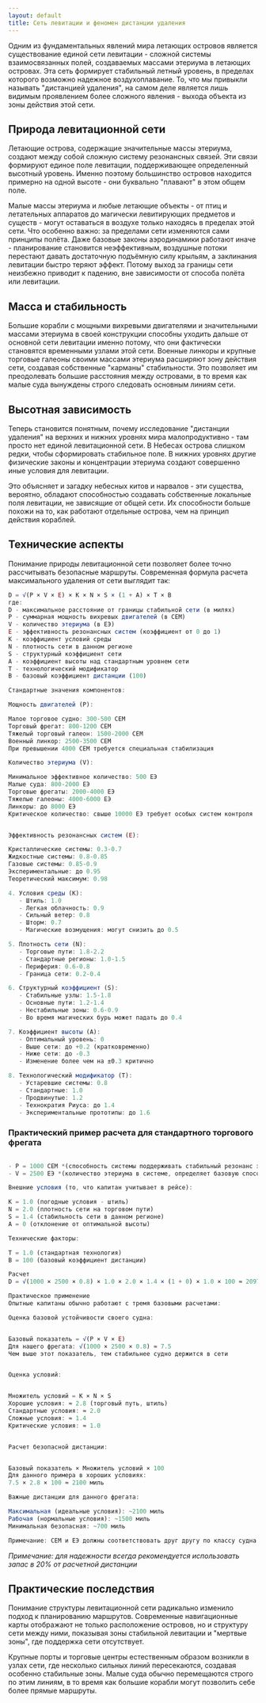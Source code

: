 ```yaml
---
layout: default
title: Сеть левитации и феномен дистанции удаления
---
```


Одним из фундаментальных явлений мира летающих островов является существование единой сети левитации - сложной системы взаимосвязанных полей, создаваемых массами этериума в летающих островах. Эта сеть формирует стабильный летный уровень, в пределах которого возможно надежное воздухоплавание. То, что мы привыкли называть "дистанцией удаления", на самом деле является лишь видимым проявлением более сложного явления - выхода объекта из зоны действия этой сети.

## Природа левитационной сети

Летающие острова, содержащие значительные массы этериума, создают между собой сложную систему резонансных связей. Эти связи формируют единое поле левитации, поддерживающее определенный высотный уровень. Именно поэтому большинство островов находится примерно на одной высоте - они буквально "плавают" в этом общем поле.

Малые массы этериума и любые летающие объекты - от птиц и летательных аппаратов до магически левитирующих предметов и существ - могут оставаться в воздухе только находясь в пределах этой сети. Что особенно важно: за пределами сети изменяются сами принципы полёта. Даже базовые законы аэродинамики работают иначе - планирование становится неэффективным, воздушные потоки перестают давать достаточную подъёмную силу крыльям, а заклинания левитации быстро теряют эффект. Потому выход за границы сети неизбежно приводит к падению, вне зависимости от способа полёта или левитации.

## Масса и стабильность

Большие корабли с мощными вихревыми двигателями и значительными массами этериума в своей конструкции способны уходить дальше от основной сети левитации именно потому, что они фактически становятся временными узлами этой сети. Военные линкоры и крупные торговые галеоны своими массами этериума расширяют зону действия сети, создавая собственные "карманы" стабильности. Это позволяет им преодолевать большие расстояния между островами, в то время как малые суда вынуждены строго следовать основным линиям сети.

## Высотная зависимость

Теперь становится понятным, почему исследование "дистанции удаления" на верхних и нижних уровнях мира малопродуктивно - там просто нет единой левитационной сети. В Небесах острова слишком редки, чтобы сформировать стабильное поле. В нижних уровнях другие физические законы и концентрации этериума создают совершенно иные условия для левитации.

Это объясняет и загадку небесных китов и нарвалов - эти существа, вероятно, обладают способностью создавать собственные локальные поля левитации, не зависящие от общей сети. Их способности больше похожи на то, как работают отдельные острова, чем на принцип действия кораблей.

## Технические аспекты

Понимание природы левитационной сети позволяет более точно рассчитывать безопасные маршруты. Современная формула расчета максимального удаления от сети выглядит так:

``` js
D = √(P × V × E) × K × N × S × (1 + A) × T × B
где:
D - максимальное расстояние от границы стабильной сети (в милях)
P - суммарная мощность вихревых двигателей (в СЕМ)
V - количество этериума (в ЕЭ)
E - эффективность резонансных систем (коэффициент от 0 до 1)
K - коэффициент условий среды
N - плотность сети в данном регионе
S - структурный коэффициент сети
A - коэффициент высоты над стандартным уровнем сети
T - технологический модификатор
B - базовый коэффициент дистанции (100)

Стандартные значения компонентов:

Мощность двигателей (P):

Малое торговое судно: 300-500 СЕМ
Торговый фрегат: 800-1200 СЕМ
Тяжелый торговый галеон: 1500-2000 СЕМ
Военный линкор: 2500-3500 СЕМ
При превышении 4000 СЕМ требуется специальная стабилизация

Количество этериума (V):

Минимальное эффективное количество: 500 ЕЭ
Малые суда: 800-2000 ЕЭ
Торговые фрегаты: 2000-4000 ЕЭ
Тяжелые галеоны: 4000-6000 ЕЭ
Линкоры: до 8000 ЕЭ
Критическое количество: свыше 10000 ЕЭ требует особых систем контроля


Эффективность резонансных систем (E):

Кристаллические системы: 0.3-0.7
Жидкостные системы: 0.8-0.85
Газовые системы: 0.85-0.9
Экспериментальные: до 0.95
Теоретический максимум: 0.98

4. Условия среды (K):
   - Штиль: 1.0
   - Легкая облачность: 0.9
   - Сильный ветер: 0.8
   - Шторм: 0.7
   - Магические возмущения: могут снизить до 0.5

5. Плотность сети (N):
   - Торговые пути: 1.8-2.2
   - Стандартные регионы: 1.0-1.5
   - Периферия: 0.6-0.8
   - Граница сети: 0.2-0.4

6. Структурный коэффициент (S):
   - Стабильные узлы: 1.5-1.8
   - Основные пути: 1.2-1.4
   - Нестабильные зоны: 0.6-0.9
   - Во время магических бурь может падать до 0.4

7. Коэффициент высоты (A):
   - Оптимальный уровень: 0
   - Выше сети: до +0.2 (кратковременно)
   - Ниже сети: до -0.3
   - Изменение более чем на ±0.3 критично

8. Технологический модификатор (T):
   - Устаревшие системы: 0.8
   - Стандартные: 1.0
   - Продвинутые: 1.2
   - Технократия Риуса: до 1.4
   - Экспериментальные прототипы: до 1.6

``` 
### Практический пример расчета для стандартного торгового фрегата 
``` js

- P = 1000 СЕМ *(способность системы поддерживать стабильный резонанс этериума с левитационной сетью. Чем выше значение, тем эффективнее система использует имеющийся этериум. стандартный жидкостный двигатель торгового фрегата, мощность указана в технической документации)*
- V = 2500 ЕЭ *(количество этериума в системе, определяет базовую способность корабля взаимодействовать с левитационной сетью. объем этериума в системе ≈ 7.5 кубических футов в жидкой форме)*

Внешние условия (то, что капитан учитывает в рейсе):

K = 1.0 (погодные условия - штиль)
N = 2.0 (плотность сети на торговом пути)
S = 1.4 (стабильность сети в данном регионе)
A = 0 (отклонение от оптимальной высоты)

Технические факторы:

T = 1.0 (стандартная технология)
B = 100 (базовый коэффициент дистанции)

Расчет
D = √(1000 × 2500 × 0.8) × 1.0 × 2.0 × 1.4 × (1 + 0) × 1.0 × 100 ≈ 2097 миль

Практическое применение
Опытные капитаны обычно работают с тремя базовыми расчетами:

Оценка базовой устойчивости своего судна:


Базовый показатель = √(P × V × E)
Для нашего фрегата: √(1000 × 2500 × 0.8) ≈ 7.5
Чем выше этот показатель, тем стабильнее судно держится в сети


Оценка условий:


Множитель условий = K × N × S
Хорошие условия: ≈ 2.8 (торговый путь, штиль)
Стандартные условия: ≈ 2.0
Сложные условия: ≈ 1.4
Критические условия: ≈ 1.0


Расчет безопасной дистанции:


Базовый показатель × Множитель условий × 100
Для данного примера в хороших условиях:
7.5 × 2.8 × 100 ≈ 2100 миль

Важные дистанции для данного фрегата:

Максимальная (идеальные условия): ~2100 миль
Рабочая (нормальные условия): ~1500 миль
Минимальная безопасная: ~700 миль

Примечание: СЕМ и ЕЭ должны соответствовать друг другу по классу судна. Нельзя просто установить мощный резонатор с малым количеством этериума или наоборот - это приведет к нестабильной работе системы.
```

*Примечание: для надежности всегда рекомендуется использовать запас в 20% от расчетной дистанции*

## Практические последствия

Понимание структуры левитационной сети радикально изменило подход к планированию маршрутов. Современные навигационные карты отображают не только расположение островов, но и структуру сети между ними, показывая зоны стабильной левитации и "мертвые зоны", где поддержка сети отсутствует.

Крупные порты и торговые центры естественным образом возникли в узлах сети, где несколько сильных линий пересекаются, создавая особенно стабильные зоны. Малые суда обычно перемещаются строго по этим линиям, в то время как большие корабли могут позволить себе более прямые маршруты.
